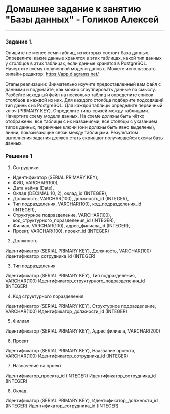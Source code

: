# Домашнее задание к занятию "Базы данных" - Голиков Алексей

---

### Задание 1.

Опишите не менее семи таблиц, из которых состоит база данных. Определите:
какие данные хранятся в этих таблицах,
какой тип данных у столбцов в этих таблицах, если данные хранятся в PostgreSQL.
Начертите схему полученной модели данных. Можете использовать онлайн-редактор: https://app.diagrams.net/

Этапы реализации:
Внимательно изучите предоставленный вам файл с данными и подумайте, как можно сгруппировать данные по смыслу.
Разбейте исходный файл на несколько таблиц и определите список столбцов в каждой из них.
Для каждого столбца подберите подходящий тип данных из PostgreSQL.
Для каждой таблицы определите первичный ключ (PRIMARY KEY).
Определите типы связей между таблицами.
Начертите схему модели данных. На схеме должны быть чётко отображены:
все таблицы с их названиями,
все столбцы с указанием типов данных,
первичные ключи (они должны быть явно выделены),
линии, показывающие связи между таблицами.
Результатом выполнения задания должен стать скриншот получившейся схемы базы данных.

### Решение 1

1. Сотрудники

- Идентификатор (SERIAL PRIMARY KEY),
- ФИО, VARCHAR(100),
- Дата найма (Date),
- Оклад (DECIMAL 10, 2), оклад_id (INTEGER),
- Должность, VARCHAR(100), должность_id (INTEGER),
- Тип подразделения, VARCHAR(100), код_подразделения_id (INTEGER),
- Структурное подразделение, VARCHAR(100), код_структурного_поразделения_id (INTEGER),
- Филиал, VARCHAR(100), адрес_филиала_id (INTEGER),
- Проект, VARCHAR(100), проект_id (INTEGER)

2. Должность

Идентификатор (SERIAL PRIMARY KEY),
Должность, VARCHAR(100)
Идентификатор_сотрудника_id (INTEGER)

3. Тип подразделения

Идентификатор (SERIAL PRIMARY KEY),
Тип подразделения, VARCHAR(100)
Идентификатор_структурного_подразделения_id (INTEGER)

4. Код структурного поразделения

Идентификатор (SERIAL PRIMARY KEY),
Структурное подразделение, VARCHAR(100)
Идентификатор_должности_id (INTEGER)

5. Филиал

Идентификатор (SERIAL PRIMARY KEY),
Адрес филиала, VARCHAR(200)

6. Проект

Идентификатор (SERIAL PRIMARY KEY),
Наазвание проекта, VARCHAR(100)
Идентификатор_сотрудника_id (INTEGER)

7. Назначение на проект

Идентификатор_проекта_id (INTEGER)
Идентификатор_сотрудника_id (INTEGER)

8. Оклад

Идентификатор (SERIAL PRIMARY KEY),
Идентификатор_должности_id (INTEGER)
Идентификатор_сотрудника_id (INTEGER)
